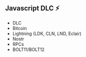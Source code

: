 ## Javascript DLC ⚡

- DLC
- Bitcoin
- Lightning (LDK, CLN, LND, Eclair)
- Nostr
- RPCs
- BOLT11/BOLT12
